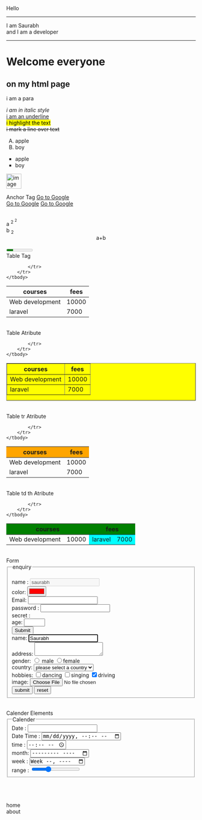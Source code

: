<!DOCTYPE html>
<html lang="en">
<head>
    <meta charset="UTF-8">
    <meta name="viewport" content="width=device-width, initial-scale=1.0">
    <title>28hrs of web development</title>
</head>
<body>
    Hello <hr> I am Saurabh <br> and I am a developer
    <hr>
<h1>Welcome everyone</h1>
<h2><b>on my html page</b></h2>
<p>i am a para</p>
<i>i am in italic style</i>
<br>
<u>i am an underline</u>
<br>
<mark>i highlight the text</mark>
<br>
<del>i mark a line over text</del>
<ol type="A">
    <li>apple</li>
    <li>boy</li>
</ol>
<ul type="square">
    <li>apple</li>
    <li>boy</li>
</ul>
<img src="jpg." title="name" height="40px" width="40px" alt="image not loaded">

Anchor Tag
<a href="https://www.google.com/" target="_blank">Go to Google</a>
<br>
<a href="https://www.google.com/" target="_parent">Go to Google</a>
<a href="https://www.google.com/">Go to Google</a>
<!-- both red dots means same action -->
<br>
a <sup>2 <sup> 2</sup></sup>
<br>
b <sub>2 </sub>
<br>
<center>a+b</center>
<br>
<meter min="0" max="100" value="25"></meter>
<br>
Table Tag
<br>
<table >
    <thead>
        <tr>
            <th>courses</th>
            <th>fees</th>
        </tr>
    </thead>
    <tbody>
        <tr>
            <td>Web development</td>
            <td>10000</td>
            <tr>
                <td>laravel</td>
                <td>7000</td>

            </tr>
        </tr>
    </tbody>
</table>
<br>
Table Atribute
<br>
<table bgcolor="yellow" border="1.5" align="center" cellpadding="10" cellspacing="10" width="100" height="100" > 
    <thead>
        <tr>
            <th>courses</th>
            <th>fees</th>
        </tr>
    </thead>
    <tbody>
        <tr>
            <td>Web development</td>
            <td>10000</td>
            <tr>
                <td>laravel</td>
                <td>7000</td>

            </tr>
        </tr>
    </tbody>
</table>
<br>
Table tr Atribute
<br>
<table >
    <thead>
        <tr bgcolor="orange" align="center"  >
            <th>courses</th>
            <th>fees</th>
        </tr>
    </thead>
    <tbody>
        <tr>
            <td>Web development</td>
            <td>10000</td>
            <tr>
                <td>laravel</td>
                <td>7000</td>

            </tr>
        </tr>
    </tbody>
</table>
<br>
Table td th Atribute
<br>
<table>
    <thead>
        <tr>
            <th bgcolor="green" colspan="2" >courses</th>
            <th bgcolor="green" colspan="2" >fees</th>
        </tr>
    </thead>
    <tbody>
        <tr>
            <td rowspan="5">Web development</td>
            <td rowspan="5">10000</td>
            <tr>
                <td bgcolor="aqua" rowspan="2" >laravel</td>
                <td bgcolor="aqua" rowspan="2" >7000</td>

            </tr>
        </tr>
    </tbody>
</table>
<br>
Form 
<br>
<form>
    <fieldset>
        <legend>enquiry</legend>
        <br>
        name : <input type="text" name="name" value="saurabh" disabled="" >
        <!-- disabled use to disable in file  not be submitted -->
        <br>
        color: <input type="color" name="color" value="#FF0000">
        <br>
        Email: <input type="email" name="email">
        <br>
        password : <input type="password" name="password" >
        <br>
        secret : <input type="hidden" name="secret" >
        <br>
age: <input type="number" name="age" min="17" max="35">
        <br>
        <input type="submit" name="" >
        <br>
    name: <input type="text" name="name" value="Saurabh" placeholder="enter your name here..." required="" readonly="" autofocus=""><br>
    <!-- autofocus use to blink curser at a place initialy & required use to no option you have to fill  -->
    <!-- readonly use to only read not to change the name in this  -->
    address: <textarea name="address" maxlength="100" ></textarea>
    <!-- maxlength mean using only 100 letters  -->
    <br>
    gender: <input type="radio" value="m" name="gender" > male
    <input type="radio" value="f" name="gender"  >female
    <br>
    country: 
    <select >
        <option>please select a country </option>
<optgroup label="asia">
    <option value="india">india</option>
    <option value="russia">russia</option>
</optgroup>
<option value="usa">usa    </option>
    </select><br>
    hobbies:
    <input type="checkbox" name="hobbies">dancing
    <input type="checkbox" name="hobbies">singing
    <input type="checkbox" name="hobbies" checked="">driving
    <!-- checked used to checked the box already when ever enter  -->
    <br>
    image:
    <input type="file" name="image" >
    <br>
    <input type="submit" value="submit">
    <input type="reset" value="reset">
</fieldset>
</form>
<br>
Calender Elements
<br>
<form >
    <fieldset>
        <legend>Calender</legend>
        Date : <input type="data" name="date">
        <br>
        Date Time : <input type="datetime-local" name="date time">
        <br>
        time : <input type="time" name="time">
        <br>
month: <input type="month" name="" >
<br>
week : <input type="week">
<br>
range : <input type="range" min="50" max="200" value="100">
<br>
    </fieldset>
</form>
<br>
<br>
<!-- Div  -->
<br>
<div>
    <div>home</div>
    <div>about</div>
</div>

<br>
<!-- CSS  -->
<br>












</body>
</html>
